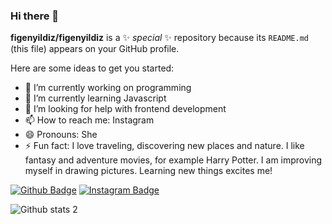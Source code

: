 ### Hi there 👋

**figenyildiz/figenyildiz** is a ✨ _special_ ✨ repository because its `README.md` (this file) appears on your GitHub profile.

Here are some ideas to get you started:

- 🔭 I’m currently working on programming
- 🌱 I’m currently learning Javascript
- 🤔 I’m looking for help with frontend development
- 📫 How to reach me: Instagram
- 😄 Pronouns: She
- ⚡ Fun fact: I love traveling, discovering new places and nature. I like fantasy and adventure movies, for example Harry Potter. I am improving myself in drawing pictures. Learning new things excites me!

[![Github Badge](https://img.shields.io/badge/-Github-000?style=quare&labelColor=000&logo=Github&logoColor=white&link=link)](https://github.com/figenyildiz) 
[![Instagram Badge](https://img.shields.io/badge/-Instagram-C13584?style=flat-square&labelColor=C13584&logo=instagram&logoColor=white&link=link)](instagram.com/1figenyildiz) 

![Github stats 2](https://github-readme-stats.vercel.app/api?username=figenyildiz&show_icons=true&theme=radical)

